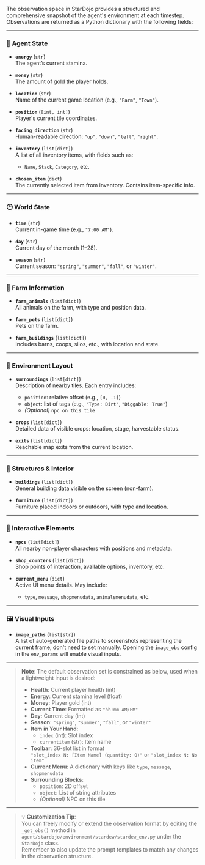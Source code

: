 
The observation space in StarDojo provides a structured and comprehensive snapshot of the agent's environment at each timestep. Observations are returned as a Python dictionary with the following fields:

---

### 🧍 Agent State

- **`energy`** (`str`)  
  The agent’s current stamina.

- **`money`** (`str`)  
  The amount of gold the player holds.

- **`location`** (`str`)  
  Name of the current game location (e.g., `"Farm"`, `"Town"`).

- **`position`** (`[int, int]`)  
  Player's current tile coordinates.

- **`facing_direction`** (`str`)  
  Human-readable direction: `"up"`, `"down"`, `"left"`, `"right"`.

- **`inventory`** (`list[dict]`)  
  A list of all inventory items, with fields such as:
  - `Name`, `Stack`, `Category`, etc.

- **`chosen_item`** (`dict`)  
  The currently selected item from inventory. Contains item-specific info.

---

### 🕒 World State

- **`time`** (`str`)  
  Current in-game time (e.g., `"7:00 AM"`).

- **`day`** (`str`)  
  Current day of the month (1–28).

- **`season`** (`str`)  
  Current season: `"spring"`, `"summer"`, `"fall"`, or `"winter"`.

---

### 🐄 Farm Information

- **`farm_animals`** (`list[dict]`)  
  All animals on the farm, with type and position data.

- **`farm_pets`** (`list[dict]`)  
  Pets on the farm.

- **`farm_buildings`** (`list[dict]`)  
  Includes barns, coops, silos, etc., with location and state.

---

### 🧱 Environment Layout

- **`surroundings`** (`list[dict]`)  
  Description of nearby tiles. Each entry includes:
  - `position`: relative offset (e.g., `[0, -1]`)
  - `object`: list of tags (e.g., `"Type: Dirt"`, `"Diggable: True"`)
  - *(Optional)* `npc on this tile`

- **`crops`** (`list[dict]`)  
  Detailed data of visible crops: location, stage, harvestable status.

- **`exits`** (`list[dict]`)  
  Reachable map exits from the current location.

---

### 🧱 Structures & Interior

- **`buildings`** (`list[dict]`)  
  General building data visible on the screen (non-farm).

- **`furniture`** (`list[dict]`)  
  Furniture placed indoors or outdoors, with type and location.

---

### 👥 Interactive Elements

- **`npcs`** (`list[dict]`)  
  All nearby non-player characters with positions and metadata.

- **`shop_counters`** (`list[dict]`)  
  Shop points of interaction, available options, inventory, etc.

- **`current_menu`** (`dict`)  
  Active UI menu details. May include:
  - `type`, `message`, `shopmenudata`, `animalsmenudata`, etc.

---

### 🖼️ Visual Inputs

- **`image_paths`** (`list[str]`)  
  A list of auto-generated file paths to screenshots representing the current frame, don't need to set manually. Opening the `image_obs` config in the `env_params` will enable visual inputs.

---

> **Note**: The default observation set is constrained as below, used when a lightweight input is desired:
>
> - **Health**: Current player health (int)  
> - **Energy**: Current stamina level (float)  
> - **Money**: Player gold (int)  
> - **Current Time**: Formatted as `"hh:mm AM/PM"`  
> - **Day**: Current day (int)  
> - **Season**: `"spring"`, `"summer"`, `"fall"`, or `"winter"`  
> - **Item in Your Hand**:
>     - `index` (int): Slot index  
>     - `currentitem` (str): Item name  
> - **Toolbar**: 36-slot list in format  
>     `"slot_index N: [Item Name] (quantity: Q)"` or `"slot_index N: No item"`  
> - **Current Menu**: A dictionary with keys like `type`, `message`, `shopmenudata`  
> - **Surrounding Blocks**:
>     - `position`: 2D offset  
>     - `object`: List of string attributes  
>     - *(Optional)* NPC on this tile

---

> 💡 **Customization Tip**:  
> You can freely modify or extend the observation format by editing the `_get_obs()` method in  
> `agent/stardojo/environment/stardew/stardew_env.py` under the `StarDojo` class.  
> Remember to also update the prompt templates to match any changes in the observation structure.